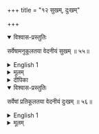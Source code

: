 +++
title = "१२ सुखम्, दुःखम्"

+++

<details open><summary>विश्वास-प्रस्तुतिः</summary>

सर्वेषामनुकूलतया वेदनीयं सुखम् ॥ ५५॥
</details>

<details><summary>English 1</summary>

What all perceive to be agreeable, is pleasure.
</details>

<details><summary>मूलम्</summary>

सर्वेषामनुकूलतया वेदनीयं सुखम् ॥ ५५॥
</details>

<details><summary>दीपिका</summary>

सुखं लक्षयति **सर्वेषामिति**। ’सुख्यहम्’ इत्याद्यनुव्यवसायगम्यं सुखत्वादिकमेव लक्षणम्। यथाश्रुतं तु स्वरूपकथनमिति द्रष्टव्यम्।
</details>


<details open><summary>विश्वास-प्रस्तुतिः</summary>

सर्वेषां प्रतिकूलतया वेदनीयं दुःखम् ॥ ५६॥
</details>

<details><summary>English 1</summary>

What all perceive to be disagreeable, is pain.
</details>

<details><summary>मूलम्</summary>

सर्वेषां प्रतिकूलतया वेदनीयं दुःखम् ॥ ५६॥
</details>

